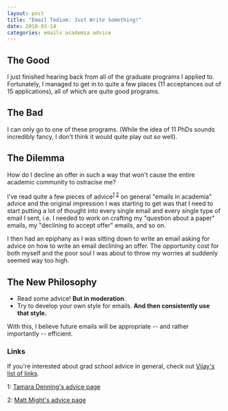 ```yaml
---
layout: post
title: "Email Tedium: Just Write Something!"
date: 2018-03-14
categories: emails academia advice
---
```


## The Good

I just finished hearing back from all of the graduate programs I applied to.
Fortunately, I managed to get in to quite a few places (11 acceptances out
of 15 applications), all of which are quite good programs.

## The Bad

I can only go to one of these programs. (While the idea of 11 PhDs sounds
incredibly fancy, I don't think it would quite play out so well).

## The Dilemma

How do I decline an offer in such a way that won't cause the entire academic
community to ostracise me?

I've read quite a few pieces of advice<sup>[1][1] [2][2]</sup> on general "emails
in academia" advice and the original impression I was starting to get was that
I need to start putting a lot of thought into every single email and every single
type of email I sent, i.e. I needed to work on crafting my "question about a paper"
emails, my "declining to accept offer" emails, and so on.

I then had an epiphany as I was sitting down to write an email asking for advice
on how to write an email declining an offer. The opportunity cost for both myself
and the poor soul I was about to throw my worries at suddenly seemed way too high.

## The New Philosophy

- Read some advice! __But in moderation__.
- Try to develop your own style for emails. __And then consistently use that
  style.__

With this, I believe future emails will be appropriate -- and rather
importantly -- efficient.

### Links

If you're interested about grad school advice in general, check out [Vijay's
list of links][3].

1: [Tamara Denning's advice page][1]

2: [Matt Might's advice page][2]

[1]: https://www.cs.utah.edu/~tdenning/students.html
[2]: http://matt.might.net/articles/how-to-email/
[3]: http://www.cs.utexas.edu/~vijay/links.htm
